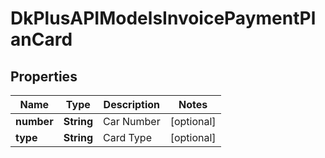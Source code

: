 
# DkPlusAPIModelsInvoicePaymentPlanCard

## Properties
Name | Type | Description | Notes
------------ | ------------- | ------------- | -------------
**number** | **String** | Car Number |  [optional]
**type** | **String** | Card Type |  [optional]




